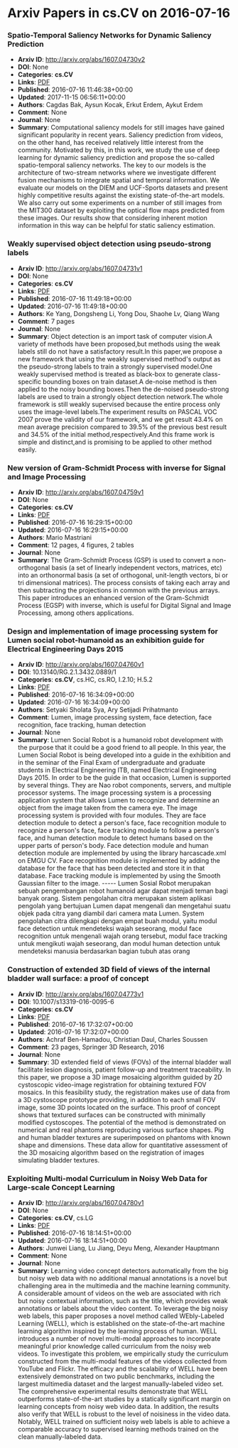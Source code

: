 # Arxiv Papers in cs.CV on 2016-07-16
### Spatio-Temporal Saliency Networks for Dynamic Saliency Prediction
- **Arxiv ID**: http://arxiv.org/abs/1607.04730v2
- **DOI**: None
- **Categories**: **cs.CV**
- **Links**: [PDF](http://arxiv.org/pdf/1607.04730v2)
- **Published**: 2016-07-16 11:46:38+00:00
- **Updated**: 2017-11-15 06:56:11+00:00
- **Authors**: Cagdas Bak, Aysun Kocak, Erkut Erdem, Aykut Erdem
- **Comment**: None
- **Journal**: None
- **Summary**: Computational saliency models for still images have gained significant popularity in recent years. Saliency prediction from videos, on the other hand, has received relatively little interest from the community. Motivated by this, in this work, we study the use of deep learning for dynamic saliency prediction and propose the so-called spatio-temporal saliency networks. The key to our models is the architecture of two-stream networks where we investigate different fusion mechanisms to integrate spatial and temporal information. We evaluate our models on the DIEM and UCF-Sports datasets and present highly competitive results against the existing state-of-the-art models. We also carry out some experiments on a number of still images from the MIT300 dataset by exploiting the optical flow maps predicted from these images. Our results show that considering inherent motion information in this way can be helpful for static saliency estimation.



### Weakly supervised object detection using pseudo-strong labels
- **Arxiv ID**: http://arxiv.org/abs/1607.04731v1
- **DOI**: None
- **Categories**: **cs.CV**
- **Links**: [PDF](http://arxiv.org/pdf/1607.04731v1)
- **Published**: 2016-07-16 11:49:18+00:00
- **Updated**: 2016-07-16 11:49:18+00:00
- **Authors**: Ke Yang, Dongsheng Li, Yong Dou, Shaohe Lv, Qiang Wang
- **Comment**: 7 pages
- **Journal**: None
- **Summary**: Object detection is an import task of computer vision.A variety of methods have been proposed,but methods using the weak labels still do not have a satisfactory result.In this paper,we propose a new framework that using the weakly supervised method's output as the pseudo-strong labels to train a strongly supervised model.One weakly supervised method is treated as black-box to generate class-specific bounding boxes on train dataset.A de-noise method is then applied to the noisy bounding boxes.Then the de-noised pseudo-strong labels are used to train a strongly object detection network.The whole framework is still weakly supervised because the entire process only uses the image-level labels.The experiment results on PASCAL VOC 2007 prove the validity of our framework, and we get result 43.4% on mean average precision compared to 39.5% of the previous best result and 34.5% of the initial method,respectively.And this frame work is simple and distinct,and is promising to be applied to other method easily.



### New version of Gram-Schmidt Process with inverse for Signal and Image Processing
- **Arxiv ID**: http://arxiv.org/abs/1607.04759v1
- **DOI**: None
- **Categories**: **cs.CV**
- **Links**: [PDF](http://arxiv.org/pdf/1607.04759v1)
- **Published**: 2016-07-16 16:29:15+00:00
- **Updated**: 2016-07-16 16:29:15+00:00
- **Authors**: Mario Mastriani
- **Comment**: 12 pages, 4 figures, 2 tables
- **Journal**: None
- **Summary**: The Gram-Schmidt Process (GSP) is used to convert a non-orthogonal basis (a set of linearly independent vectors, matrices, etc) into an orthonormal basis (a set of orthogonal, unit-length vectors, bi or tri dimensional matrices). The process consists of taking each array and then subtracting the projections in common with the previous arrays. This paper introduces an enhanced version of the Gram-Schmidt Process (EGSP) with inverse, which is useful for Digital Signal and Image Processing, among others applications.



### Design and implementation of image processing system for Lumen social robot-humanoid as an exhibition guide for Electrical Engineering Days 2015
- **Arxiv ID**: http://arxiv.org/abs/1607.04760v1
- **DOI**: 10.13140/RG.2.1.3432.0889/1
- **Categories**: **cs.CV**, cs.HC, cs.RO, I.2.10; H.5.2
- **Links**: [PDF](http://arxiv.org/pdf/1607.04760v1)
- **Published**: 2016-07-16 16:34:09+00:00
- **Updated**: 2016-07-16 16:34:09+00:00
- **Authors**: Setyaki Sholata Sya, Ary Setijadi Prihatmanto
- **Comment**: Lumen, image processing system, face detection, face recognition,
  face tracking, human detection
- **Journal**: None
- **Summary**: Lumen Social Robot is a humanoid robot development with the purpose that it could be a good friend to all people. In this year, the Lumen Social Robot is being developed into a guide in the exhibition and in the seminar of the Final Exam of undergraduate and graduate students in Electrical Engineering ITB, named Electrical Engineering Days 2015. In order to be the guide in that occasion, Lumen is supported by several things. They are Nao robot components, servers, and multiple processor systems. The image processing system is a processing application system that allows Lumen to recognize and determine an object from the image taken from the camera eye. The image processing system is provided with four modules. They are face detection module to detect a person's face, face recognition module to recognize a person's face, face tracking module to follow a person's face, and human detection module to detect humans based on the upper parts of person's body. Face detection module and human detection module are implemented by using the library harcascade.xml on EMGU CV. Face recognition module is implemented by adding the database for the face that has been detected and store it in that database. Face tracking module is implemented by using the Smooth Gaussian filter to the image.   -----   Lumen Sosial Robot merupakan sebuah pengembangan robot humanoid agar dapat menjadi teman bagi banyak orang. Sistem pengolahan citra merupakan sistem aplikasi pengolah yang bertujuan Lumen dapat mengenali dan mengetahui suatu objek pada citra yang diambil dari camera mata Lumen. System pengolahan citra dilengkapi dengan empat buah modul, yaitu modul face detection untuk mendeteksi wajah seseorang, modul face recognition untuk mengenali wajah orang tersebut, modul face tracking untuk mengikuti wajah seseorang, dan modul human detection untuk mendeteksi manusia berdasarkan bagian tubuh atas orang



### Construction of extended 3D field of views of the internal bladder wall surface: a proof of concept
- **Arxiv ID**: http://arxiv.org/abs/1607.04773v1
- **DOI**: 10.1007/s13319-016-0095-6
- **Categories**: **cs.CV**
- **Links**: [PDF](http://arxiv.org/pdf/1607.04773v1)
- **Published**: 2016-07-16 17:32:07+00:00
- **Updated**: 2016-07-16 17:32:07+00:00
- **Authors**: Achraf Ben-Hamadou, Christian Daul, Charles Soussen
- **Comment**: 23 pages, Springer 3D Research, 2016
- **Journal**: None
- **Summary**: 3D extended field of views (FOVs) of the internal bladder wall facilitate lesion diagnosis, patient follow-up and treatment traceability. In this paper, we propose a 3D image mosaicing algorithm guided by 2D cystoscopic video-image registration for obtaining textured FOV mosaics. In this feasibility study, the registration makes use of data from a 3D cystoscope prototype providing, in addition to each small FOV image, some 3D points located on the surface. This proof of concept shows that textured surfaces can be constructed with minimally modified cystoscopes. The potential of the method is demonstrated on numerical and real phantoms reproducing various surface shapes. Pig and human bladder textures are superimposed on phantoms with known shape and dimensions. These data allow for quantitative assessment of the 3D mosaicing algorithm based on the registration of images simulating bladder textures.



### Exploiting Multi-modal Curriculum in Noisy Web Data for Large-scale Concept Learning
- **Arxiv ID**: http://arxiv.org/abs/1607.04780v1
- **DOI**: None
- **Categories**: **cs.CV**, cs.LG
- **Links**: [PDF](http://arxiv.org/pdf/1607.04780v1)
- **Published**: 2016-07-16 18:14:51+00:00
- **Updated**: 2016-07-16 18:14:51+00:00
- **Authors**: Junwei Liang, Lu Jiang, Deyu Meng, Alexander Hauptmann
- **Comment**: None
- **Journal**: None
- **Summary**: Learning video concept detectors automatically from the big but noisy web data with no additional manual annotations is a novel but challenging area in the multimedia and the machine learning community. A considerable amount of videos on the web are associated with rich but noisy contextual information, such as the title, which provides weak annotations or labels about the video content. To leverage the big noisy web labels, this paper proposes a novel method called WEbly-Labeled Learning (WELL), which is established on the state-of-the-art machine learning algorithm inspired by the learning process of human. WELL introduces a number of novel multi-modal approaches to incorporate meaningful prior knowledge called curriculum from the noisy web videos. To investigate this problem, we empirically study the curriculum constructed from the multi-modal features of the videos collected from YouTube and Flickr. The efficacy and the scalability of WELL have been extensively demonstrated on two public benchmarks, including the largest multimedia dataset and the largest manually-labeled video set. The comprehensive experimental results demonstrate that WELL outperforms state-of-the-art studies by a statically significant margin on learning concepts from noisy web video data. In addition, the results also verify that WELL is robust to the level of noisiness in the video data. Notably, WELL trained on sufficient noisy web labels is able to achieve a comparable accuracy to supervised learning methods trained on the clean manually-labeled data.



